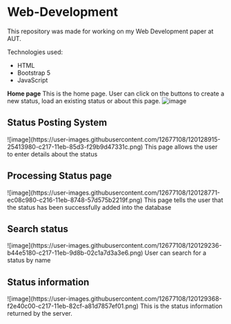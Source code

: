 # Web-Development
This repository was made for working on my Web Development paper at AUT.  <br>

Technologies used: 
* HTML
* Bootstrap 5
* JavaScript

<b>Home page</b>
This is the home page. User can click on the buttons to create a new status, load an existing status or about this page.
![image](https://user-images.githubusercontent.com/12677108/120128976-41dd7180-c217-11eb-971f-902da560bd98.png)


<h2>Status Posting System</h2>
![image](https://user-images.githubusercontent.com/12677108/120128915-25413980-c217-11eb-85d3-f29b9d47331c.png)
This page allows the user to enter details about the status

<h2>Processing Status page</h2>
![image](https://user-images.githubusercontent.com/12677108/120128771-ec08c980-c216-11eb-8748-57d575b2219f.png)
This page tells the user that the status has been successfully added into the database

<h2>Search status</h2>
![image](https://user-images.githubusercontent.com/12677108/120129236-b44e5180-c217-11eb-9d8b-02c1a7d3a3e6.png)
User can search for a status by name

<h2>Status information</h2>
![image](https://user-images.githubusercontent.com/12677108/120129368-f2e40c00-c217-11eb-82cf-a81d7857ef01.png)
This is the status information returned by the server.
